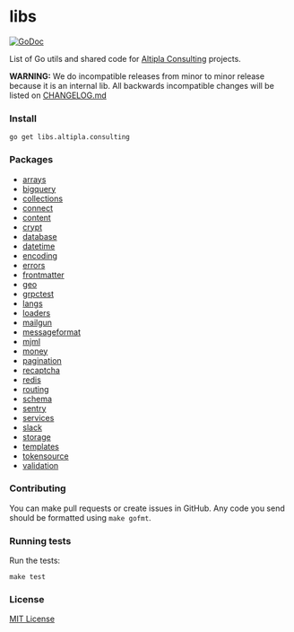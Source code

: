 
# libs

[![GoDoc](https://godoc.org/libs.altipla.consulting?status.svg)](https://godoc.org/libs.altipla.consulting)

List of Go utils and shared code for [Altipla Consulting](https://www.altiplaconsulting.com/) projects.

**WARNING:** We do incompatible releases from minor to minor release because it is an internal lib. All backwards incompatible changes will be listed on [CHANGELOG.md](CHANGELOG.md)


### Install

```shell
go get libs.altipla.consulting
```


### Packages

- [arrays](arrays/README.md)
- [bigquery](bigquery/README.md)
- [collections](collections/README.md)
- [connect](connect/README.md)
- [content](content/README.md)
- [crypt](crypt/README.md)
- [database](database/README.md)
- [datetime](datetime/README.md)
- [encoding](encoding/README.md)
- [errors](errors/README.md)
- [frontmatter](frontmatter/README.md)
- [geo](geo/README.md)
- [grpctest](grpctest/README.md)
- [langs](langs/README.md)
- [loaders](loaders/README.md)
- [mailgun](mailgun/README.md)
- [messageformat](messageformat/README.md)
- [mjml](mjml/README.md)
- [money](money/README.md)
- [pagination](pagination/README.md)
- [recaptcha](recaptcha/README.md)
- [redis](redis/README.md)
- [routing](routing/README.md)
- [schema](schema/README.md)
- [sentry](sentry/README.md)
- [services](services/README.md)
- [slack](slack/README.md)
- [storage](storage/README.md)
- [templates](templates/README.md)
- [tokensource](tokensource/README.md)
- [validation](validation/README.md)


### Contributing

You can make pull requests or create issues in GitHub. Any code you send should be formatted using `make gofmt`.


### Running tests

Run the tests:

```shell
make test
```


### License

[MIT License](LICENSE)
